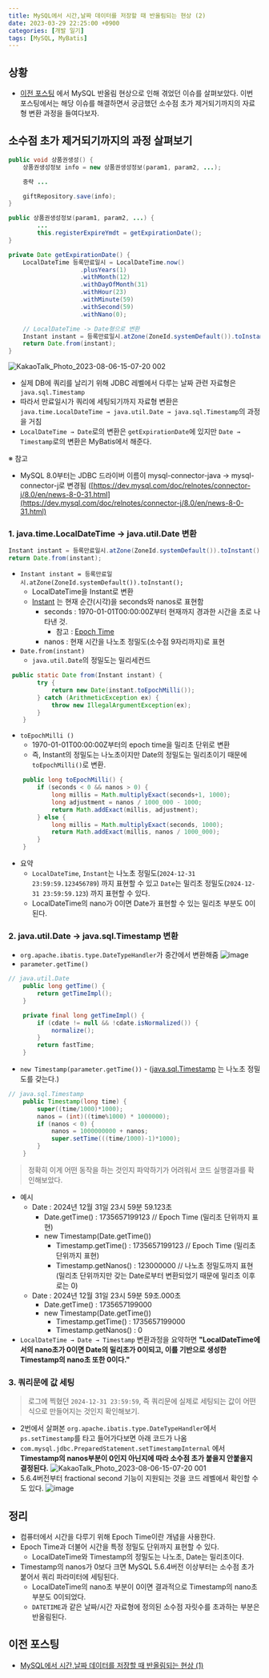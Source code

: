 ```yaml
---
title: MySQL에서 시간,날짜 데이터를 저장할 때 반올림되는 현상 (2)
date: 2023-03-29 22:25:00 +0900
categories: [개발 일기]
tags: [MySQL, MyBatis]
---
```


## 상황
- [이전 포스팅](https://zz9z9.github.io/posts/mysql-round-up-part1/) 에서 MySQL 반올림 현상으로 인해 겪었던 이슈를 살펴보았다. 이번 포스팅에서는 해당 이슈를 해결하면서 궁금했던 소수점 초가 제거되기까지의 자료형 변환 과정을 들여다보자.

## 소수점 초가 제거되기까지의 과정 살펴보기

``` java
public void 상품권생성() {
    상품권생성정보 info = new 상품권생성정보(param1, param2, ...);

    중략 ...

    giftRepository.save(info);
}
```

``` java
public 상품권생성정보(param1, param2, ...) {
		...
        this.registerExpireYmdt = getExpirationDate();
}

private Date getExpirationDate() {
    LocalDateTime 등록만료일시 = LocalDateTime.now()
                    .plusYears(1)
                    .withMonth(12)
                    .withDayOfMonth(31)
                    .withHour(23)
                    .withMinute(59)
                    .withSecond(59)
                    .withNano(0);

    // LocalDateTime -> Date형으로 변환
    Instant instant = 등록만료일시.atZone(ZoneId.systemDefault()).toInstant();
    return Date.from(instant);
}
```
![KakaoTalk_Photo_2023-08-06-15-07-20 002](https://github.com/zz9z9/zz9z9.github.io/assets/64415489/4aeeb742-4d37-4241-9ce5-55066e61cc82)

* 실제 DB에 쿼리를 날리기 위해 JDBC 레벨에서 다루는 날짜 관련 자료형은 `java.sql.Timestamp`
* 따라서 만료일시가 쿼리에 세팅되기까지 자료형 변환은 `java.time.LocalDateTime → java.util.Date → java.sql.Timestamp`의 과정을 거침
* `LocalDateTime → Date`로의 변환은 `getExpirationDate`에 있지만 `Date → Timestamp`로의 변환은 MyBatis에서 해준다.

※ 참고

* MySQL 8.0부터는 JDBC 드라이버 이름이 mysql-connector-java -> mysql-connector-j로 변경됨 ([https://dev.mysql.com/doc/relnotes/connector-j/8.0/en/news-8-0-31.html](https://dev.mysql.com/doc/relnotes/connector-j/8.0/en/news-8-0-31.html)


### 1\. java\.time\.LocalDateTime → java\.util\.Date 변환

``` java
Instant instant = 등록만료일시.atZone(ZoneId.systemDefault()).toInstant();
return Date.from(instant);
```

* `Instant instant = 등록만료일시.atZone(ZoneId.systemDefault()).toInstant();`
    * LocalDateTime을 Instant로 변환
    * [Instant](https://docs.oracle.com/javase/8/docs/api/java/time/Instant.html) 는 현재 순간(시각)을 seconds와 nanos로 표현함
        * seconds : 1970-01-01T00:00:00Z부터 현재까지 경과한 시간을 초로 나타낸 것.
            * 참고 : [Epoch Time](https://ko.wikipedia.org/wiki/%EC%9C%A0%EB%8B%89%EC%8A%A4_%EC%8B%9C%EA%B0%84)
        * nanos : 현재 시간을 나노초 정밀도(소수점 9자리까지)로 표현
* `Date.from(instant)`
    * `java.util.Date`의 정밀도는 밀리세컨드

``` java
 public static Date from(Instant instant) {
        try {
            return new Date(instant.toEpochMilli());
        } catch (ArithmeticException ex) {
            throw new IllegalArgumentException(ex);
        }
    }
```

* `toEpochMilli ()`
    * 1970-01-01T00:00:00Z부터의 epoch time을 밀리초 단위로 변환
    * 즉, Instant의 정밀도는 나노초이지만 Date의 정밀도는 밀리초이기 때문에`toEpochMilli()`로 변환.

``` java
    public long toEpochMilli() {
        if (seconds < 0 && nanos > 0) {
            long millis = Math.multiplyExact(seconds+1, 1000);
            long adjustment = nanos / 1000_000 - 1000;
            return Math.addExact(millis, adjustment);
        } else {
            long millis = Math.multiplyExact(seconds, 1000);
            return Math.addExact(millis, nanos / 1000_000);
        }
    }
```

* 요약
    * `LocalDateTime`, `Instant`는 나노초 정밀도(`2024-12-31 23:59:59.123456789`) 까지 표현할 수 있고 `Date`는 밀리초 정밀도(`2024-12-31 23:59:59.123`) 까지 표현할 수 있다.
    * LocalDateTime의 nano가 0이면 Date가 표현할 수 있는 밀리초 부분도 0이 된다.

### 2\. java\.util\.Date → java\.sql\.Timestamp 변환

* `org.apache.ibatis.type.DateTypeHandler`가 중간에서 변환해줌
![image](https://user-images.githubusercontent.com/64415489/228099550-9f8fb5df-a3b4-413a-8bce-8fc357bda40b.png)
* `parameter.getTime()`

``` java
// java.util.Date
    public long getTime() {
        return getTimeImpl();
    }

    private final long getTimeImpl() {
        if (cdate != null && !cdate.isNormalized()) {
            normalize();
        }
        return fastTime;
    }
```

* `new Timestamp(parameter.getTime())` \- \([java.sql.Timestamp](https://docs.oracle.com/javase/8/docs/api/java/sql/Timestamp.html) 는 나노초 정밀도를 갖는다.)

``` java
// java.sql.Timestamp
    public Timestamp(long time) {
        super((time/1000)*1000);
        nanos = (int)((time%1000) * 1000000);
        if (nanos < 0) {
            nanos = 1000000000 + nanos;
            super.setTime(((time/1000)-1)*1000);
        }
    }
```

> 정확히 이게 어떤 동작을 하는 것인지 파악하기가 어려워서 코드 실행결과를 확인해보았다.

* 예시
    * Date : 2024년 12월 31일 23시 59분 59.123초
        * Date.getTime() : 1735657199123            // Epoch Time (밀리초 단위까지 표현)
        * new Timestamp(Date.getTime())
            * Timestamp.getTime() : 1735657199123 // Epoch Time (밀리초 단위까지 표현)
            * Timestamp.getNanos() : 123000000       // 나노초 정밀도까지 표현 (밀리초 단위까지만 갖는 Date로부터 변환되었기 때문에 밀리초 이후로는 0)
    * Date : 2024년 12월 31일 23시 59분 59초.000초
        * Date.getTime() : 1735657199000
        * new Timestamp(Date.getTime())
            * Timestamp.getTime() : 1735657199000
            * Timestamp.getNanos() : 0
* `LocalDateTime → Date → Timestamp` 변환과정을 요약하면 **"LocalDateTime에서의 nano초가 0이면 Date의 밀리초가 0이되고, 이를 기반으로 생성한 Timestamp의 nano초 또한 0이다."**

### 3\. 쿼리문에 값 세팅

> 로그에 찍혔던 `2024-12-31 23:59:59`, 즉 쿼리문에 실제로 세팅되는 값이 어떤식으로 만들어지는 것인지 확인해보기.

* 2번에서 살펴본 `org.apache.ibatis.type.DateTypeHandler`에서 `ps.setTimestamp`를 타고 들어가다보면 아래 코드가 나옴
* `com.mysql.jdbc.PreparedStatement.setTimestampInternal` 에서 **Timestamp의 nanos부분이 0인지 아닌지에 따라 소수점 초가 붙을지 안붙을지 결정된다.**
![KakaoTalk_Photo_2023-08-06-15-07-20 001](https://github.com/zz9z9/zz9z9.github.io/assets/64415489/40c72217-e749-4f08-b1a6-2fb49b2f3130)
* 5.6.4버전부터 fractional second 기능이 지원되는 것을 코드 레벨에서 확인할 수도 있다.
![image](https://user-images.githubusercontent.com/64415489/227974160-2a34ee58-a9fd-4a85-8cb3-62910af528fc.png)

## 정리
* 컴퓨터에서 시간을 다루기 위해 Epoch Time이란 개념을 사용한다.
* Epoch Time과 더불어 시간을 특정 정밀도 단위까지 표현할 수 있다.
    * LocalDateTime와 Timestamp의 정밀도는 나노초, Date는 밀리초이다.
* Timestamp의 nanos가 0보다 크면 MySQL 5.6.4버전 이상부터는 소수점 초가 붙어서 쿼리 파라미터에 세팅된다.
    * LocalDateTime의 nano초 부분이 0이면 결과적으로 Timestamp의 nano초 부분도 0이되었다.
    * `DATETIME`과 같은 날짜/시간 자료형에 정의된 소수점 자릿수를 초과하는 부분은 반올림된다.

## 이전 포스팅
- [MySQL에서 시간,날짜 데이터를 저장할 때 반올림되는 현상 (1)](https://zz9z9.github.io/posts/mysql-round-up-part1/)
